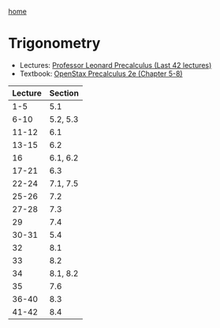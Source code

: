 [home](/README.md)
# Trigonometry
- Lectures: [Professor Leonard Precalculus (Last 42 lectures)](https://www.youtube.com/watch?v=c41QejoWnb4&list=PLDesaqWTN6ESsmwELdrzhcGiRhk5DjwLP&index=74)
- Textbook: [OpenStax Precalculus 2e (Chapter 5-8)](https://openstax.org/books/precalculus-2e)

Lecture | Section
--- | ---
1-5 | 5.1
6-10 | 5.2, 5.3
11-12 | 6.1
13-15 | 6.2
16 | 6.1, 6.2
17-21 | 6.3
22-24 | 7.1, 7.5
25-26 | 7.2
27-28 | 7.3
29 | 7.4
30-31 | 5.4
32 | 8.1
33 | 8.2
34 | 8.1, 8.2
35 | 7.6
36-40 | 8.3
41-42 | 8.4